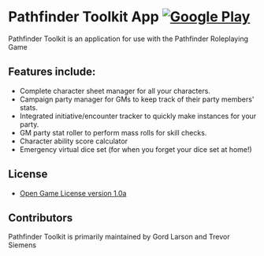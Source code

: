# Pathfinder Toolkit App [![Google Play](http://developer.android.com/images/brand/en_generic_rgb_wo_45.png)](https://play.google.com/store/apps/details?id=com.lateensoft.pathfinder.toolkit)

Pathfinder Toolkit is an application for use with the Pathfinder Roleplaying Game

## Features include:
- Complete character sheet manager for all your characters.
- Campaign party manager for GMs to keep track of their party members’ stats.
- Integrated initiative/encounter tracker to quickly make instances for your party.
- GM party stat roller to perform mass rolls for skill checks.
- Character ability score calculator
- Emergency virtual dice set (for when you forget your dice set at home!)

## License

* [Open Game License version 1.0a](http://paizo.com/pathfinderRPG/prd/openGameLicense.html)

## Contributors

Pathfinder Toolkit is primarily maintained by Gord Larson and Trevor Siemens